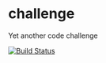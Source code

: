 # challenge
Yet another code challenge

[![Build Status](https://travis-ci.org/gatkinso/challenge.svg?branch=master)](https://travis-ci.org/gatkinso/challenge)

